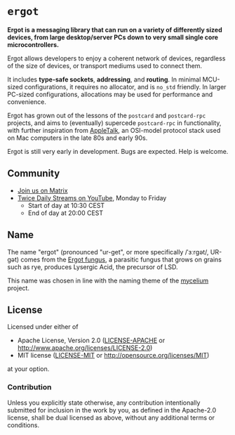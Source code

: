 # `ergot`

**Ergot is a messaging library that can run on a variety of differently sized devices, from large desktop/server PCs down to very small single core microcontrollers.**

Ergot allows developers to enjoy a coherent network of devices, regardless of the size of devices, or transport mediums used to connect them.

It includes **type-safe sockets**, **addressing**, and **routing**. In minimal MCU-sized configurations, it requires no allocator, and is `no_std` friendly. In larger PC-sized configurations, allocations may be used for performance and convenience.

Ergot has grown out of the lessons of the `postcard` and `postcard-rpc` projects, and aims to (eventually) supercede `postcard-rpc` in functionality, with further inspiration from [AppleTalk](https://en.wikipedia.org/wiki/AppleTalk), an OSI-model protocol stack used on Mac computers in the late 80s and early 90s.

Ergot is still very early in development. Bugs are expected. Help is welcome.

## Community

* [Join us on Matrix](https://matrix.to/#/#mnemos-dev:beeper.com)
* [Twice Daily Streams on YouTube](https://www.youtube.com/@JamesOfficeHours/streams), Monday to Friday
  * Start of day at 10:30 CEST
  * End of day at 20:00 CEST

## Name

The name "ergot" (pronounced "ur-get",  or more specifically /ˈɜːrɡət/, UR-gət) comes from the [Ergot fungus](https://en.wikipedia.org/wiki/Ergot), a parasitic fungus that grows on grains such as rye, produces Lysergic Acid, the precursor of LSD.

This name was chosen in line with the naming theme of the [mycelium](https://github.com/hawkw/mycelium/) project.

## License

Licensed under either of

- Apache License, Version 2.0 ([LICENSE-APACHE](LICENSE-APACHE) or
  <http://www.apache.org/licenses/LICENSE-2.0>)
- MIT license ([LICENSE-MIT](LICENSE-MIT) or <http://opensource.org/licenses/MIT>)

at your option.

### Contribution

Unless you explicitly state otherwise, any contribution intentionally submitted
for inclusion in the work by you, as defined in the Apache-2.0 license, shall be
dual licensed as above, without any additional terms or conditions.
